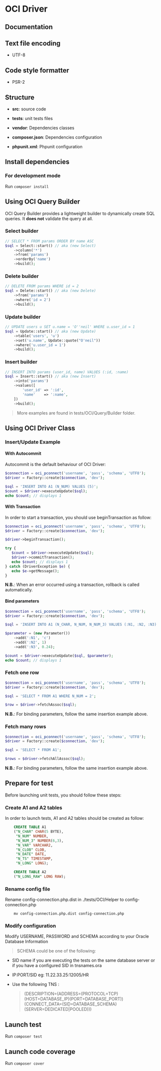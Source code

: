 # OCI Driver

## Documentation

## Text file encoding
- UTF-8

## Code style formatter

- PSR-2

## Structure

- **src**: source code

- **tests**: unit tests files

- **vendor**: Dependencies classes

- **composer.json**: Dependencies configuration

- **phpunit.xml**: Phpunit configuration

## Install dependencies

### For development mode

Run `composer install`

## Using OCI Query Builder
OCI Query Builder provides a lightweight builder to dynamically create SQL queries.
It **does not** validate the query at all.

### Select builder
```php
// SELECT * FROM params ORDER BY name ASC
$sql = Select::start() // aka (new Select)
    ->column('*')
    ->from('params')
    ->orderBy('name')
    ->build();
```

### Delete builder
```php
// DELETE FROM params WHERE id = 2
$sql = Delete::start() // aka (new Delete)
    ->from('params')
    ->where('id = 2')
    ->build();
```

### Update builder
```php
// UPDATE users u SET u.name = 'O''neil' WHERE u.user_id = 1
$sql = Update::start() // aka (new Update)
    ->table('users', 'u')
    ->set('u.name', Update::quote("O'neil"))
    ->where('u.user_id = 1')
    ->build();
```

### Insert builder
```php
// INSERT INTO params (user_id, name) VALUES (:id, :name)
$sql = Insert::start() // aka (new Insert)
    ->into('params')
    ->values([
        'user_id' => ':id',
        'name'    => ':name',
    ])
    ->build();
```

> More examples are found in tests/OCI/Query/Builder folder.

## Using OCI Driver Class

### Insert/Update Example

#### With Autocommit
Autocommit is the default behaviour of OCI Driver:
```php
$connection = oci_pconnect('username', 'pass', 'schema', 'UTF8');
$driver = Factory::create($connection, 'dev');

$sql = 'INSERT INTO A1 (N_NUM) VALUES (5)';
$count = $driver->executeUpdate($sql);
echo $count; // displays 1
```

#### With Transaction
In order to start a transaction, you should use beginTransaction as follow:
```php
$connection = oci_pconnect('username', 'pass', 'schema', 'UTF8');
$driver = Factory::create($connection, 'dev');

$driver->beginTransaction();

try {
   $count = $driver->executeUpdate($sql);
   $driver->commitTransaction();
   echo $count; // displays 1
} catch (DriverException $e) {
   echo $e->getMessage();
}
```
**N.B.**: When an error occurred using a transaction, rollback is called automatically.

#### Bind parameters
```php
$connection = oci_pconnect('username', 'pass', 'schema', 'UTF8');
$driver = Factory::create($connection, 'dev');

$sql = 'INSERT INTO A1 (N_CHAR, N_NUM, N_NUM_3) VALUES (:N1, :N2, :N3)';

$parameter = (new Parameter())
    ->add(':N1', 'c')
    ->add(':N2', 1)
    ->add(':N3', 0.24);

$count = $driver->executeUpdate($sql, $parameter);
echo $count; // displays 1
```

### Fetch one row
```php
$connection = oci_pconnect('username', 'pass', 'schema', 'UTF8');
$driver = Factory::create($connection, 'dev');

$sql = 'SELECT * FROM A1 WHERE N_NUM = 2';

$row = $driver->fetchAssoc($sql);
```
**N.B.**: For binding parameters, follow the same insertion example above.

### Fetch many rows
```php
$connection = oci_pconnect('username', 'pass', 'schema', 'UTF8');
$driver = Factory::create($connection, 'dev');

$sql = 'SELECT * FROM A1';

$rows = $driver->fetchAllAssoc($sql);
```
**N.B.**: For binding parameters, follow the same insertion example above.

## Prepare for test

Before launching unit tests, you should follow these steps:

### Create A1 and A2 tables
In order to launch tests, A1 and A2 tables should be created as follow:

```sql
    CREATE TABLE A1
    ("N_CHAR" CHAR(5 BYTE),
     "N_NUM" NUMBER,
     "N_NUM_3" NUMBER(6,3),
     "N_VAR" VARCHAR2,
     "N_CLOB" CLOB,
     "N_DATE" DATE,
     "N_TS" TIMESTAMP,
     "N_LONG" LONG);

    CREATE TABLE A2
    ("N_LONG_RAW" LONG RAW);
```

### Rename config file
Rename config-connection.php.dist in ./tests/OCI/Helper to config-connection.php

```console
    mv config-connection.php.dist config-connection.php
```

### Modify configuration
Modify USERNAME, PASSWORD and SCHEMA according to your Oracle Database Information

   > SCHEMA could be one of the following:

 - SID name if you are executing the tests on the same database server
   or if you have a configured SID in tnsnames.ora

- IP:PORT/SID eg: 11.22.33.25:12005/HR

 - Use the following TNS :
   > (DESCRIPTION=(ADDRESS=(PROTOCOL=TCP)(HOST=DATABASE_IP)(PORT=DATABASE_PORT))(CONNECT_DATA=(SID=DATABASE_SCHEMA)(SERVER=DEDICATED|POOLED)))

## Launch test

Run `composer test`

## Launch code coverage

Run `composer cover`
